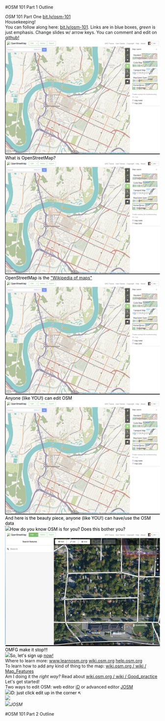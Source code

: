 #OSM 101 Part 1 Outline

<!--OPENING/HOUSEKEEPING SLIDES-->
<div><em>OSM</em> 101 Part One <a href="http://bit.ly/osm-101">bit.ly/osm-101</a></div>
<div>Housekeeping!<br>You can follow along here: <a href="http://bit.ly/osm-101">bit.ly/osm-101</a>. Links are in blue boxes, <em>green</em> is just emphasis. Change slides w/ arrow keys. You can comment and edit on <a href="https://github.com/aplannersguide/osm-101">github!</a></div>

<!--WHAT IS OSM-->
<div style="color: black"><img src="cha.png">What is OpenStreetMap?</div>
<div style="color: black"><img src="cha.png">OpenStreetMap is the <a href="https://www.google.com/search?q=%22wikipedia+of+maps%22">"Wikipedia of maps"</a></div>
<div style="color: black"><img src="cha.png">Anyone (like YOU!) can edit OSM</div>
<div style="color: black"><img src="cha.png">And here is the beauty piece, anyone (like YOU!) can have/use the OSM data</div>

<!--A BOY AND HIS MAP-->
<div style="color: black"><img src="children's-home.png">How do you know OSM is for you? Does this bother you?</div>
<div style="color: black"><img src="OMFG.png">OMFG make it stop!!!</div>


<!--SAY HI TO OSM - LETS GET READY TO MAPj-->
<div style="color: black"><img src="signup.png">So, let's sign up <a href="https://www.openstreetmap.org/user/new">now!</a></div>
<div>Where to learn more: <a href="http://learnosm.org">www.learnosm.org</a> <a href="http://wiki.openstreetmap.org">wiki.osm.org</a> <a href="http://help.openstreetmap.org">help.osm.org</a></div>
<div>To learn how to add any kind of thing to the map: <a href="http://wiki.openstreetmap.org/wiki/Map_Features">wiki.osm.org / wiki / Map_Features</a></div>
<div>Am I doing it the <em>right way?</em> Read about <a href="http://wiki.openstreetmap.org/wiki/Good_practice">wiki.osm.org / wiki / Good_practice</a></div>
<div>Let's get started!</div>
<div>Two ways to edit OSM: web editor <a href="https://wiki.openstreetmap.org/wiki/ID">iD</a> or advanced editor <a href="https://josm.openstreetmap.de/">JOSM</a></div>
<div style="color: black"><img src="sf_cityhall.png">iD: just click edit up in the corner ↖︎</div>
<div style="color: black"><img src="sf_cityhall_editing.png"></div>
<div><img src="sf_cityhall_editing_josm.png"><em>JOSM</em></div>

#OSM 101 Part 2 Outline


